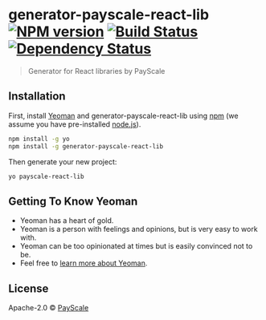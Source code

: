 # generator-payscale-react-lib [![NPM version][npm-image]][npm-url] [![Build Status][travis-image]][travis-url] [![Dependency Status][daviddm-image]][daviddm-url]
> Generator for React libraries by PayScale

## Installation

First, install [Yeoman](http://yeoman.io) and generator-payscale-react-lib using [npm](https://www.npmjs.com/) (we assume you have pre-installed [node.js](https://nodejs.org/)).

```bash
npm install -g yo
npm install -g generator-payscale-react-lib
```

Then generate your new project:

```bash
yo payscale-react-lib
```

## Getting To Know Yeoman

 * Yeoman has a heart of gold.
 * Yeoman is a person with feelings and opinions, but is very easy to work with.
 * Yeoman can be too opinionated at times but is easily convinced not to be.
 * Feel free to [learn more about Yeoman](http://yeoman.io/).

## License

Apache-2.0 © [PayScale](www.payscale.com)


[npm-image]: https://badge.fury.io/js/generator-payscale-react-lib.svg
[npm-url]: https://npmjs.org/package/generator-payscale-react-lib
[travis-image]: https://travis-ci.org/payscale/generator-payscale-react-lib.svg?branch=master
[travis-url]: https://travis-ci.org/payscale/generator-payscale-react-lib
[daviddm-image]: https://david-dm.org/payscale/generator-payscale-react-lib.svg?theme=shields.io
[daviddm-url]: https://david-dm.org/payscale/generator-payscale-react-lib
